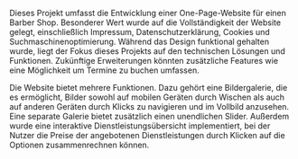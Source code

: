  Dieses Projekt umfasst die Entwicklung einer One-Page-Website für einen Barber Shop.
 Besonderer Wert wurde auf die Vollständigkeit der Website gelegt, einschließlich Impressum, Datenschutzerklärung, Cookies und Suchmaschinenoptimierung.
 Während das Design funktional gehalten wurde, liegt der Fokus dieses Projekts auf den technischen Lösungen und Funktionen.
 Zukünftige Erweiterungen könnten zusätzliche Features wie eine Möglichkeit um Termine zu buchen umfassen.

Die Website bietet mehrere Funktionen. Dazu gehört eine Bildergalerie, die es ermöglicht, Bilder sowohl auf mobilen Geräten durch Wischen als auch auf
anderen Geräten durch Klicks zu navigieren und im Vollbild anzusehen. Eine separate Galerie bietet zusätzlich einen unendlichen Slider.
Außerdem wurde eine interaktive Dienstleistungsübersicht implementiert, bei der Nutzer die Preise der angebotenen Dienstleistungen durch Klicken
auf die Optionen zusammenrechnen können. 

